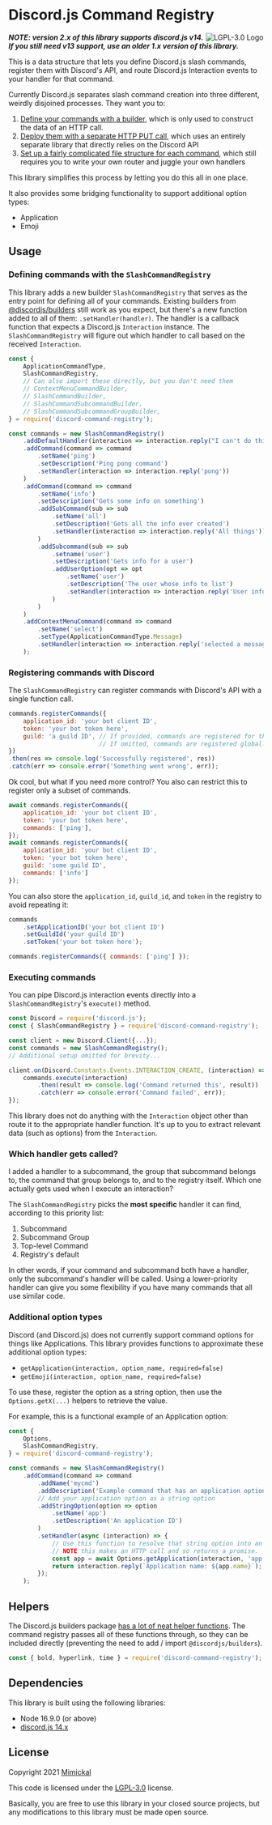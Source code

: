 # Discord.js Command Registry

<a href="LICENSE.md"><img align="right" alt="LGPL-3.0 Logo"
src="https://www.gnu.org/graphics/lgplv3-with-text-154x68.png">
</a>

_**NOTE: version 2.x of this library supports discord.js v14. If you still need
v13 support, use an older 1.x version of this library.**_

This is a data structure that lets you define Discord.js slash commands,
register them with Discord's API, and route Discord.js Interaction events to
your handler for that command.

Currently Discord.js separates slash command creation into three different,
weirdly disjoined processes. They want you to:
1. [Define your commands with a builder](https://github.com/discordjs/discord.js/tree/main/packages/builders),
which is only used to construct the data of an HTTP call.
1. [Deploy them with a separate HTTP PUT call](https://discordjs.guide/creating-your-bot/command-deployment.html#guild-commands),
which uses an entirely separate library that directly relies on the Discord API
1. [Set up a fairly complicated file structure for each command](https://discordjs.guide/creating-your-bot/slash-commands.html),
which still requires you to write your own router and juggle your own handlers

This library simplifies this process by letting you do this all in one place.

It also provides some bridging functionality to support additional option types:
- Application
- Emoji

## Usage

### Defining commands with the `SlashCommandRegistry`

This library adds a new builder `SlashCommandRegistry` that serves as the
entry point for defining all of your commands. Existing builders from
[@discordjs/builders](https://www.npmjs.com/package/@discordjs/builders)
still work as you expect, but there's a new function added to all of them:
`.setHandler(handler)`. The handler is a callback function that expects a
Discord.js `Interaction` instance. The `SlashCommandRegistry` will figure out
which handler to call based on the received `Interaction`.

```js
const {
    ApplicationCommandType,
    SlashCommandRegistry,
    // Can also import these directly, but you don't need them
    // ContextMenuCommandBuilder,
    // SlashCommandBuilder,
    // SlashCommandSubcommandBuilder,
    // SlashCommandSubcommandGroupBuilder,
} = require('discord-command-registry');

const commands = new SlashCommandRegistry()
    .addDefaultHandler(interaction => interaction.reply("I can't do this yet"))
    .addCommand(command => command
        .setName('ping')
        .setDescription('Ping pong command')
        .setHandler(interaction => interaction.reply('pong'))
    )
    .addCommand(command => command
        .setName('info')
        .setDescription('Gets some info on something')
        .addSubCommand(sub => sub
            .setName('all')
            .setDescription('Gets all the info ever created')
            .setHandler(interaction => interaction.reply('All things'))
        )
        .addSubcommand(sub => sub
            .setname('user')
            .setDescription('Gets info for a user')
            .addUserOption(opt => opt
                .setName('user')
                .setDescription('The user whose info to list')
                .setHandler(interaction => interaction.reply('User info'))
            )
        )
    )
    .addContextMenuCommand(command => command
        .setName('select')
        .setType(ApplicationCommandType.Message)
        .setHandler(interaction => interaction.reply('selected a message'))
    );
```

### Registering commands with Discord

The `SlashCommandRegistry` can register commands with Discord's API with a
single function call.

```js
commands.registerCommands({
    application_id: 'your bot client ID',
    token: 'your bot token here',
    guild: 'a guild ID', // If provided, commands are registered for this guild.
                         // If omitted, commands are registered globally.
})
.then(res => console.log('Successfully registered', res))
.catch(err => console.error('Something went wrong', err));
```

Ok cool, but what if you need more control? You also can restrict this to
register only a subset of commands.

```js
await commands.registerCommands({
    application_id: 'your bot client ID',
    token: 'your bot token here',
    commands: ['ping'],
});
await commands.registerCommands({
    application_id: 'your bot client ID',
    token: 'your bot token here',
    guild: 'some guild ID',
    commands: ['info']
});
```

You can also store the `application_id`, `guild_id`, and `token` in the
registry to avoid repeating it:

```js
commands
    .setApplicationID('your bot client ID')
    .setGuildId('your guild ID')
    .setToken('your bot token here');

commands.registerCommands({ commands: ['ping'] });
```

### Executing commands

You can pipe Discord.js interaction events directly into a
`SlashCommandRegistry`'s `execute()` method.

```js
const Discord = require('discord.js');
const { SlashCommandRegistry } = require('discord-command-registry');

const client = new Discord.Client({...});
const commands = new SlashCommandRegistry();
// Additional setup omitted for brevity...

client.on(Discord.Constants.Events.INTERACTION_CREATE, (interaction) => {
    commands.execute(interaction)
        .then(result => console.log('Command returned this', result))
        .catch(err => console.error('Command failed', err));
});
```

This library does not do anything with the `Interaction` object other than route
it to the appropriate handler function. It's up to you to extract relevant data
(such as options) from the `Interaction`.

### Which handler gets called?

I added a handler to a subcommand, the group that subcommand belongs to, the
command that group belongs to, and to the registry itself. Which one actually
gets used when I execute an interaction?

The `SlashCommandRegistry` picks the **most specific** handler it can find,
according to this priority list:

1. Subcommand
1. Subcommand Group
1. Top-level Command
1. Registry's default

In other words, if your command and subcommand both have a handler, only the
subcommand's handler will be called. Using a lower-priority handler can give you
some flexibility if you have many commands that all use similar code.

### Additional option types

Discord (and Discord.js) does not currently support command options for things
like Applications. This library provides functions to approximate these
additional option types:

- `getApplication(interaction, option_name, required=false)`
- `getEmoji(interaction, option_name, required=false)`

To use these, register the option as a string option, then use the
`Options.getX(...)` helpers to retrieve the value.

For example, this is a functional example of an Application option:

```js
const {
    Options,
    SlashCommandRegistry,
} = require('discord-command-registry');

const commands = new SlashCommandRegistry()
    .addCommand(command => command
        .addName('mycmd')
        .addDescription('Example command that has an application option')
        // Add your application option as a string option
        .addStringOption(option => option
            .setName('app')
            .setDescription('An application ID')
        )
        .setHandler(async (interaction) => {
            // Use this function to resolve that string option into an application.
            // NOTE this makes an HTTP call and so returns a promise.
            const app = await Options.getApplication(interaction, 'app');
            return interaction.reply(`Application name: ${app.name}`);
        });
    );
```

## Helpers

The Discord.js builders package [has a lot of neat
helper functions](https://discord.js.org/docs/packages/builders/main#/docs/discord.js/14.9.0/general/welcome).
The command registry passes all of these functions through, so they can be
included directly (preventing the need to add / import `@discordjs/builders`).

```js
const { bold, hyperlink, time } = require('discord-command-registry');
```

## Dependencies

This library is built using the following libraries:

- Node 16.9.0 (or above)
- [discord.js 14.x](https://discord.js.org/#/docs/discord.js/14.9.0/general/welcome)

## License

Copyright 2021 [Mimickal](https://github.com/Mimickal)

This code is licensed under the
[LGPL-3.0](https://www.gnu.org/licenses/lgpl-3.0-standalone.html) license.

Basically, you are free to use this library in your closed source projects, but
any modifications to this library must be made open source.

